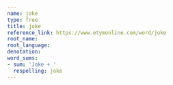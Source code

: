 ```yaml
---
name: joke
type: free
title: joke
reference_link: https://www.etymonline.com/word/joke
root_name: 
root_language: 
denotation: 
word_sums:
- sum: 'Joke + '
  respelling: joke
---
```

